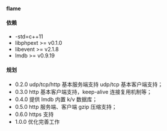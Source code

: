 #### flame


#### 依赖
* -std=c++11
* libphpext >= v0.1.0
* libevent >= v2.1.8
* lmdb >= v0.9.19

#### 规划
* 0.2.0 udp/tcp/http 基本服务端支持 udp/tcp 基本客户端支持；
* 0.3.0 http 基本客户端支持，keep-alive 连接复用机制等；
* 0.4.0 提供 lmdb 内置 k/v 数据库；
* 0.5.0 http 服务端、客户端 gzip 压缩支持；
* 0.6.0 https 支持
* 1.0.0 优化完善工作

